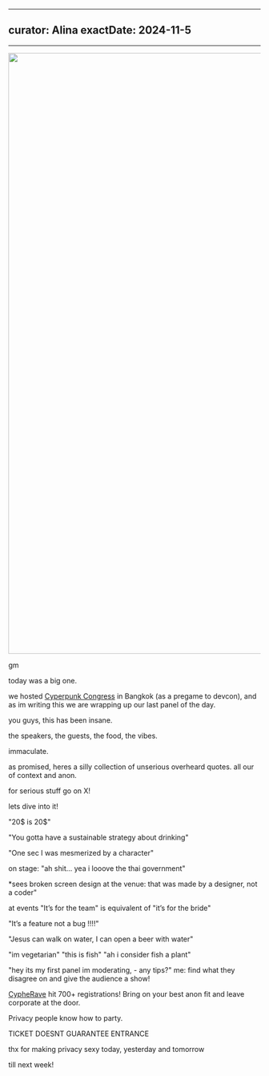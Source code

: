 
---
curator: Alina
exactDate: 2024-11-5
---

<!--
### Insights

### Knowledge

### Inspiration

### Inspiration: Going On(Line) an offering of media from the web

### Inspiration: Going Off(Line) an offering of IRL events 

### Explorer 

### Saucy Quote
-->

---

<img width="1200" alt="" src="https://raw.githubusercontent.com/web3privacy/news/refs/heads/main/data/img/web3privacy%20rome%20meetup%20by%20jensei.png">


gm

today was a big one. 

we hosted [Cyperpunk Congress](https://lu.ma/w3pn-meetup-devcon7) in Bangkok (as a pregame to devcon), and as im writing this we are wrapping up our last panel of the day. 

you guys, this has been insane. 

the speakers, the guests, the food, the vibes. 

immaculate. 

as promised, heres a silly collection of unserious overheard quotes. all our of context and anon. 

for serious stuff go on X! 

lets dive into it! 

"20$ is 20$"

"You gotta have a sustainable strategy about drinking"

"One sec I was mesmerized by a character"

on stage: "ah shit... yea i looove the thai government"

*sees broken screen design at the venue: that was made by a designer, not a coder" 

at events "It’s for the team" is equivalent of "it’s for the bride" 

"It’s a feature not a bug !!!!"

"Jesus can walk on water, I can open a beer with water"

"im vegetarian" "this is fish" "ah i consider fish a plant" 

"hey its my first panel im moderating, - any tips?"
me: find what they disagree on and give the audience a show!

[CypheRave](https://lu.ma/gqmn3nsl?tk=0alI9J) hit 700+ registrations! Bring on your best anon fit and leave corporate at the door. 

Privacy people know how to party. 

TICKET DOESNT GUARANTEE ENTRANCE 

thx for making privacy sexy today, yesterday and tomorrow 

till next week! 
